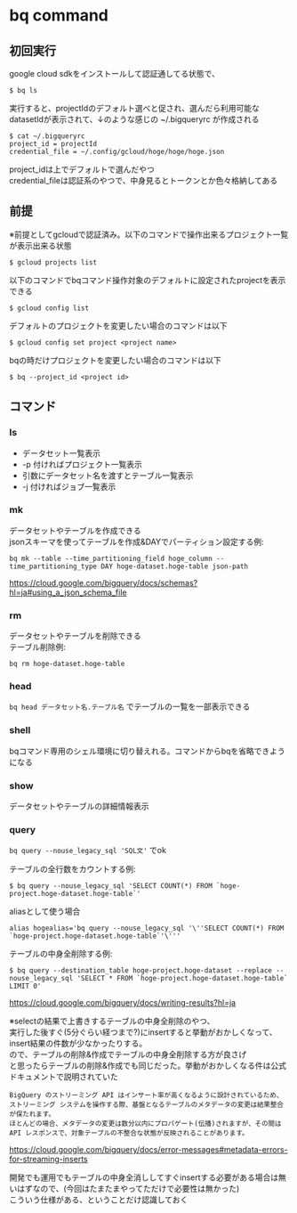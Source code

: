 # bq command

## 初回実行

google cloud sdkをインストールして認証通してる状態で、
```
$ bq ls
```
実行すると、projectIdのデフォルト選べと促され、選んだら利用可能なdatasetIdが表示されて、↓のような感じの ~/.bigqueryrc が作成される
```
$ cat ~/.bigqueryrc
project_id = projectId
credential_file = ~/.config/gcloud/hoge/hoge/hoge.json
```
project_idは上でデフォルトで選んだやつ  
credential_fileは認証系のやつで、中身見るとトークンとか色々格納してある

## 前提

※前提としてgcloudで認証済み。以下のコマンドで操作出来るプロジェクト一覧が表示出来る状態
```
$ gcloud projects list
```
以下のコマンドでbqコマンド操作対象のデフォルトに設定されたprojectを表示できる
```
$ gcloud config list
```
デフォルトのプロジェクトを変更したい場合のコマンドは以下
```
$ gcloud config set project <project name>
```
bqの時だけプロジェクトを変更したい場合のコマンドは以下
```
$ bq --project_id <project id>
```

## コマンド

### ls
- データセット一覧表示
- -p 付ければプロジェクト一覧表示
- 引数にデータセット名を渡すとテーブル一覧表示
- -j 付ければジョブ一覧表示

### mk
データセットやテーブルを作成できる  
jsonスキーマを使ってテーブルを作成&DAYでパーティション設定する例:
```
bq mk --table --time_partitioning_field hoge_column --time_partitioning_type DAY hoge-dataset.hoge-table json-path
```
https://cloud.google.com/bigquery/docs/schemas?hl=ja#using_a_json_schema_file

### rm
データセットやテーブルを削除できる  
テーブル削除例:
```
bq rm hoge-dataset.hoge-table
```

### head
`bq head データセット名.テーブル名` でテーブルの一覧を一部表示できる

### shell
bqコマンド専用のシェル環境に切り替えれる。コマンドからbqを省略できようになる

### show
データセットやテーブルの詳細情報表示

### query
`bq query --nouse_legacy_sql 'SQL文'` でok

テーブルの全行数をカウントする例:
```
$ bq query --nouse_legacy_sql 'SELECT COUNT(*) FROM `hoge-project.hoge-dataset.hoge-table`'
```
aliasとして使う場合
```
alias hogealias='bq query --nouse_legacy_sql '\''SELECT COUNT(*) FROM `hoge-project.hoge-dataset.hoge-table`'\'''
```
テーブルの中身全削除する例:
```
$ bq query --destination_table hoge-project.hoge-dataset --replace --nouse_legacy_sql 'SELECT * FROM `hoge-project.hoge-dataset.hoge-table` LIMIT 0'
```
https://cloud.google.com/bigquery/docs/writing-results?hl=ja

※selectの結果で上書きするテーブルの中身全削除のやつ、  
実行した後すぐ(5分ぐらい経つまで?)にinsertすると挙動がおかしくなって、insert結果の件数が少なかったりする。  
ので、テーブルの削除&作成でテーブルの中身全削除する方が良さげ  
と思ったらテーブルの削除&作成でも同じだった。挙動がおかしくなる件は公式ドキュメントで説明されていた  
```
BigQuery のストリーミング API はインサート率が高くなるように設計されているため、
ストリーミング システムを操作する際、基盤となるテーブルのメタデータの変更は結果整合が保たれます。
ほとんどの場合、メタデータの変更は数分以内にプロパゲート(伝播)されますが、その間は API レスポンスで、対象テーブルの不整合な状態が反映されることがあります。
```
https://cloud.google.com/bigquery/docs/error-messages#metadata-errors-for-streaming-inserts

開発でも運用でもテーブルの中身全消ししてすぐinsertする必要がある場合は無いはずなので、(今回はたまたまやってただけで必要性は無かった)  
こういう仕様がある、ということだけ認識しておく
